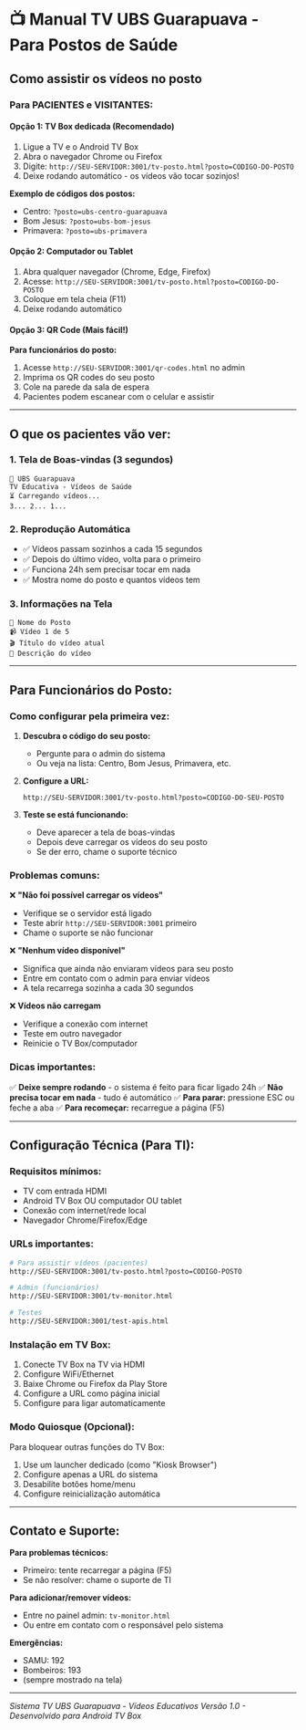 # 📺 Manual TV UBS Guarapuava - Para Postos de Saúde

## Como assistir os vídeos no posto

### Para PACIENTES e VISITANTES:

#### Opção 1: TV Box dedicada (Recomendado)
1. Ligue a TV e o Android TV Box
2. Abra o navegador Chrome ou Firefox
3. Digite: `http://SEU-SERVIDOR:3001/tv-posto.html?posto=CODIGO-DO-POSTO`
4. Deixe rodando automático - os vídeos vão tocar sozinjos!

**Exemplo de códigos dos postos:**
- Centro: `?posto=ubs-centro-guarapuava`
- Bom Jesus: `?posto=ubs-bom-jesus`
- Primavera: `?posto=ubs-primavera`

#### Opção 2: Computador ou Tablet
1. Abra qualquer navegador (Chrome, Edge, Firefox)
2. Acesse: `http://SEU-SERVIDOR:3001/tv-posto.html?posto=CODIGO-DO-POSTO`
3. Coloque em tela cheia (F11)
4. Deixe rodando automático

#### Opção 3: QR Code (Mais fácil!)
**Para funcionários do posto:**
1. Acesse `http://SEU-SERVIDOR:3001/qr-codes.html` no admin
2. Imprima os QR codes do seu posto
3. Cole na parede da sala de espera
4. Pacientes podem escanear com o celular e assistir

---

## O que os pacientes vão ver:

### 1. Tela de Boas-vindas (3 segundos)
```
🏥 UBS Guarapuava
TV Educativa - Vídeos de Saúde
⏳ Carregando vídeos...
3... 2... 1...
```

### 2. Reprodução Automática
- ✅ Vídeos passam sozinhos a cada 15 segundos
- ✅ Depois do último vídeo, volta para o primeiro
- ✅ Funciona 24h sem precisar tocar em nada
- ✅ Mostra nome do posto e quantos vídeos tem

### 3. Informações na Tela
```
📍 Nome do Posto
📹 Vídeo 1 de 5
🎬 Título do vídeo atual
📝 Descrição do vídeo
```

---

## Para Funcionários do Posto:

### Como configurar pela primeira vez:

1. **Descubra o código do seu posto:**
   - Pergunte para o admin do sistema
   - Ou veja na lista: Centro, Bom Jesus, Primavera, etc.

2. **Configure a URL:**
   ```
   http://SEU-SERVIDOR:3001/tv-posto.html?posto=CODIGO-DO-SEU-POSTO
   ```

3. **Teste se está funcionando:**
   - Deve aparecer a tela de boas-vindas
   - Depois deve carregar os vídeos do seu posto
   - Se der erro, chame o suporte técnico

### Problemas comuns:

❌ **"Não foi possível carregar os vídeos"**
- Verifique se o servidor está ligado
- Teste abrir `http://SEU-SERVIDOR:3001` primeiro
- Chame o suporte se não funcionar

❌ **"Nenhum vídeo disponível"**
- Significa que ainda não enviaram vídeos para seu posto
- Entre em contato com o admin para enviar vídeos
- A tela recarrega sozinha a cada 30 segundos

❌ **Vídeos não carregam**
- Verifique a conexão com internet
- Teste em outro navegador
- Reinicie o TV Box/computador

### Dicas importantes:

✅ **Deixe sempre rodando** - o sistema é feito para ficar ligado 24h
✅ **Não precisa tocar em nada** - tudo é automático
✅ **Para parar:** pressione ESC ou feche a aba
✅ **Para recomeçar:** recarregue a página (F5)

---

## Configuração Técnica (Para TI):

### Requisitos mínimos:
- TV com entrada HDMI
- Android TV Box OU computador OU tablet
- Conexão com internet/rede local
- Navegador Chrome/Firefox/Edge

### URLs importantes:
```bash
# Para assistir vídeos (pacientes)
http://SEU-SERVIDOR:3001/tv-posto.html?posto=CODIGO-POSTO

# Admin (funcionários)
http://SEU-SERVIDOR:3001/tv-monitor.html

# Testes
http://SEU-SERVIDOR:3001/test-apis.html
```

### Instalação em TV Box:
1. Conecte TV Box na TV via HDMI
2. Configure WiFi/Ethernet
3. Baixe Chrome ou Firefox da Play Store
4. Configure a URL como página inicial
5. Configure para ligar automaticamente

### Modo Quiosque (Opcional):
Para bloquear outras funções do TV Box:
1. Use um launcher dedicado (como "Kiosk Browser")
2. Configure apenas a URL do sistema
3. Desabilite botões home/menu
4. Configure reinicialização automática

---

## Contato e Suporte:

**Para problemas técnicos:**
- Primeiro: tente recarregar a página (F5)
- Se não resolver: chame o suporte de TI

**Para adicionar/remover vídeos:**
- Entre no painel admin: `tv-monitor.html`
- Ou entre em contato com o responsável pelo sistema

**Emergências:**
- SAMU: 192
- Bombeiros: 193
- (sempre mostrado na tela)

---

*Sistema TV UBS Guarapuava - Vídeos Educativos*
*Versão 1.0 - Desenvolvido para Android TV Box*
